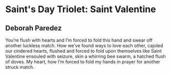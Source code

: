 # Saint's Day Triolet: Saint Valentine
## Deborah Paredez
You’re flush with hearts and I’m forced to fold
this hand and swear off another luckless match.
How we’ve found ways to love each other, cajoled
our cindered hearts, flushed and forced to fold
upon themselves like Saint Valentine ensouled
with seizure, skin a whirring bee swarm, a hatched
flush of doves. My heart, how I’m forced to fold
my hands in prayer for another struck match.